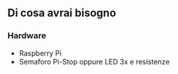 ## Di cosa avrai bisogno

### Hardware

- Raspberry Pi
- Semaforo Pi-Stop oppure LED 3x e resistenze